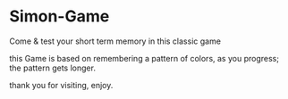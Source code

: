 # Simon-Game
Come &amp; test your short term memory in this classic game

this Game is based on remembering a pattern of colors, as you progress; the pattern gets longer.

thank you for visiting, enjoy.
